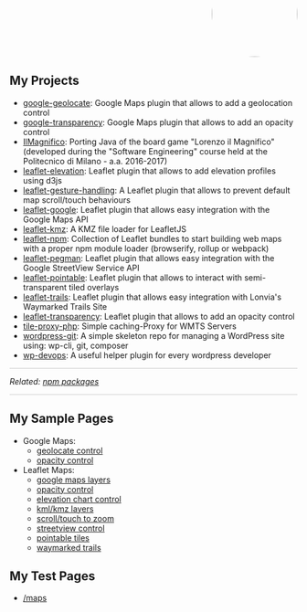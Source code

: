 <p align="right" style="margin-top: -70px; text-align: right;">
  <a href="https://github.com/Raruto">
    <img style="border-radius:50%;" src="https://avatars.githubusercontent.com/u/9614886?s=400" height="150" />
  </a>
</p>
<p align="center" style="display:none;">
  <a href="https://raruto.github.io/">View at raruto.github.io</a>
 </p>

## My Projects
- [google-geolocate](https://raruto.github.io/google-geolocate): Google Maps plugin that allows to add a geolocation control
- [google-transparency](https://raruto.github.io/google-transparency): Google Maps plugin that allows to add an opacity control
- [IlMagnifico](https://raruto.github.io/IlMagnifico): Porting Java of the board game "Lorenzo il Magnifico" (developed during the "Software Engineering" course held at the Politecnico di Milano - a.a. 2016-2017)
- [leaflet-elevation](https://raruto.github.io/leaflet-elevation): Leaflet plugin that allows to add elevation profiles using d3js
- [leaflet-gesture-handling](https://raruto.github.io/leaflet-gesture-handling): A Leaflet plugin that allows to prevent default map scroll/touch behaviours
- [leaflet-google](https://raruto.github.io/leaflet-google): Leaflet plugin that allows easy integration with the Google Maps API
- [leaflet-kmz](https://raruto.github.io/leaflet-kmz): A KMZ file loader for LeafletJS
- [leaflet-npm](https://raruto.github.io/leaflet-npm): Collection of Leaflet bundles to start building web maps with a proper npm module loader (browserify, rollup or webpack)
- [leaflet-pegman](https://raruto.github.io/leaflet-pegman): Leaflet plugin that allows easy integration with the Google StreetView Service API
- [leaflet-pointable](https://raruto.github.io/leaflet-pointable): Leaflet plugin that allows to interact with semi-transparent tiled overlays
- [leaflet-trails](https://raruto.github.io/leaflet-trails): Leaflet plugin that allows easy integration with Lonvia's Waymarked Trails Site
- [leaflet-transparency](https://raruto.github.io/leaflet-transparency): Leaflet plugin that allows to add an opacity control
- [tile-proxy-php](https://raruto.github.io/tile-proxy-php): Simple caching-Proxy for WMTS Servers
- [wordpress-git](https://raruto.github.io/wordpress-git): A simple skeleton repo for managing a WordPress site using: wp-cli, git, composer
- [wp-devops](https://raruto.github.io/wp-devops): A useful helper plugin for every wordpress developer

<hr style="background: #ccc;">
<p><em>Related: <a href="https://www.npmjs.com/~raruto">npm packages</a></em></p>
<hr style="background: #ccc;">

## My Sample Pages
- Google Maps:
  - [geolocate control](/examples/google-geolocate/google-geolocate.html)
  - [opacity control](/examples/google-transparency/google-transparency.html)
- Leaflet Maps:
  - [google maps layers](/examples/leaflet-google/leaflet-google.html)
  - [opacity control](/examples/leaflet-transparency/leaflet-transparency.html)
  - [elevation chart control](/examples/leaflet-elevation/leaflet-elevation_hoverable-tracks.html)
  - [kml/kmz layers](/examples/leaflet-kmz/leaflet-kmz.html)
  - [scroll/touch to zoom](/examples/leaflet-gesture-handling/leaflet-gesture-handling.html)
  - [streetview control](/examples/leaflet-pegman/leaflet-pegman-lazyLoading.html)
  - [pointable tiles](/examples/leaflet-pointable/leaflet-pointable.html)
  - [waymarked trails](/examples/leaflet-trails/leaflet-trails.html)

## My Test Pages
- [/maps](/maps)
